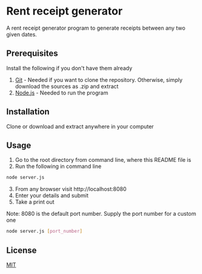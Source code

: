 # Rent receipt generator
A rent receipt generator program to generate receipts between any two given dates.

## Prerequisites
Install the following if you don't have them already

1. [Git](https://git-scm.com/downloads) - Needed if you want to clone the repository. Otherwise, simply download the sources as .zip and extract
2. [Node.js](https://nodejs.org/en/download/) - Needed to run the program

## Installation
Clone or download and extract anywhere in your computer

## Usage
1. Go to the root directory from command line, where this README file is
2. Run the following in command line

```bash
node server.js
```
3. From any browser visit http://localhost:8080
4. Enter your details and submit
5. Take a print out

Note: 8080 is the default port number. Supply the port number for a custom one
```bash
node server.js [port_number]
```

## License
[MIT](https://opensource.org/licenses/MIT)

